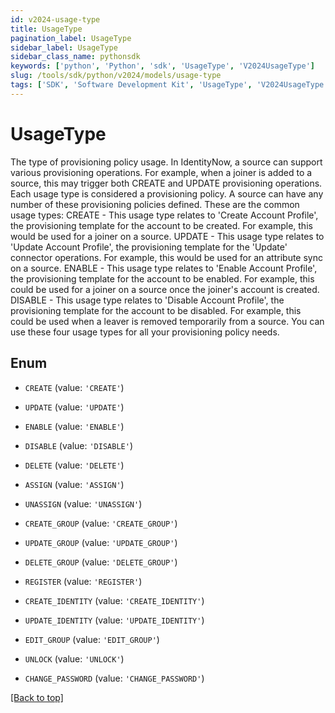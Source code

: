 ```yaml
---
id: v2024-usage-type
title: UsageType
pagination_label: UsageType
sidebar_label: UsageType
sidebar_class_name: pythonsdk
keywords: ['python', 'Python', 'sdk', 'UsageType', 'V2024UsageType']
slug: /tools/sdk/python/v2024/models/usage-type
tags: ['SDK', 'Software Development Kit', 'UsageType', 'V2024UsageType']
---
```


# UsageType

The type of provisioning policy usage. In IdentityNow, a source can support various provisioning operations. For example, when a joiner is added to a source, this may trigger both CREATE and UPDATE provisioning operations. Each usage type is considered a provisioning policy. A source can have any number of these provisioning policies defined. These are the common usage types: CREATE - This usage type relates to 'Create Account Profile', the provisioning template for the account to be created. For example, this would be used for a joiner on a source. UPDATE - This usage type relates to 'Update Account Profile', the provisioning template for the 'Update' connector operations. For example, this would be used for an attribute sync on a source. ENABLE - This usage type relates to 'Enable Account Profile', the provisioning template for the account to be enabled. For example, this could be used for a joiner on a source once the joiner's account is created. DISABLE - This usage type relates to 'Disable Account Profile', the provisioning template for the account to be disabled. For example, this could be used when a leaver is removed temporarily from a source. You can use these four usage types for all your provisioning policy needs.

## Enum

- `CREATE` (value: `'CREATE'`)

- `UPDATE` (value: `'UPDATE'`)

- `ENABLE` (value: `'ENABLE'`)

- `DISABLE` (value: `'DISABLE'`)

- `DELETE` (value: `'DELETE'`)

- `ASSIGN` (value: `'ASSIGN'`)

- `UNASSIGN` (value: `'UNASSIGN'`)

- `CREATE_GROUP` (value: `'CREATE_GROUP'`)

- `UPDATE_GROUP` (value: `'UPDATE_GROUP'`)

- `DELETE_GROUP` (value: `'DELETE_GROUP'`)

- `REGISTER` (value: `'REGISTER'`)

- `CREATE_IDENTITY` (value: `'CREATE_IDENTITY'`)

- `UPDATE_IDENTITY` (value: `'UPDATE_IDENTITY'`)

- `EDIT_GROUP` (value: `'EDIT_GROUP'`)

- `UNLOCK` (value: `'UNLOCK'`)

- `CHANGE_PASSWORD` (value: `'CHANGE_PASSWORD'`)

[[Back to top]](#)
